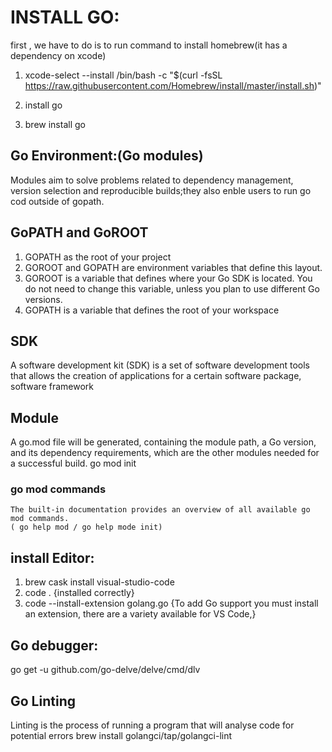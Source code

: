 # INSTALL GO:
   first , we have to do is to run command to install homebrew(it has a dependency on xcode)
   1. xcode-select --install
   /bin/bash -c "$(curl -fsSL https://raw.githubusercontent.com/Homebrew/install/master/install.sh)"

   1. install go
   1. brew install go
   
## Go Environment:(Go modules)
  Modules aim to solve problems related to dependency management, version selection and reproducible builds;they also enble users to run go cod outside of gopath.

## GoPATH and GoROOT
   1. GOPATH as the root of your project
   1. GOROOT and GOPATH are environment variables that define this layout. 
   1. GOROOT is a variable that defines where your Go SDK is located. You do not need to change this variable, unless you plan to use different Go versions. 
   1. GOPATH is a variable that defines the root of your workspace

## SDK
A software development kit (SDK) is a set of software development tools that allows 
the creation of applications for a certain software package, software framework

## Module
A go.mod file will be generated, containing the module path, a Go version, and its dependency requirements, which are the other modules needed for a successful build.
         go mod init <modulepath>
### go mod commands
    The built-in documentation provides an overview of all available go mod commands.
    ( go help mod / go help mode init)

## install Editor:
1. brew cask install visual-studio-code
1. code .   {installed correctly}
1. code --install-extension golang.go   {To add Go support you must install an extension, there are a variety available for VS Code,}

## Go debugger:
go get -u github.com/go-delve/delve/cmd/dlv

## Go Linting
Linting is the process of running a program that will analyse code for potential errors
brew install golangci/tap/golangci-lint
